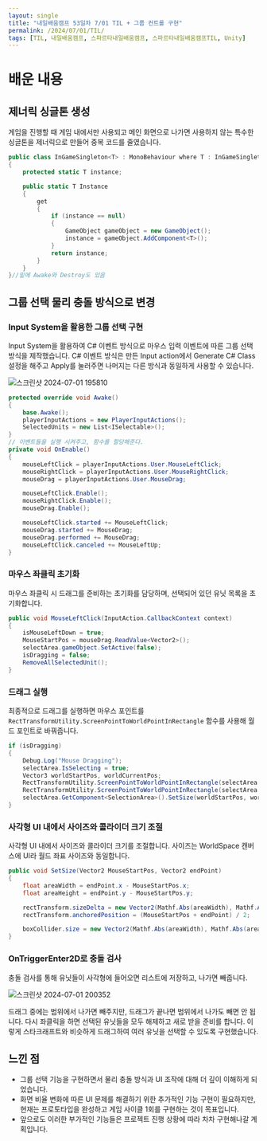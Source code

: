 ```yaml
---
layout: single
title: "내일배움캠프 53일차 7/01 TIL + 그룹 컨트롤 구현"
permalink: /2024/07/01/TIL/
tags: [TIL, 내일배움캠프, 스파르타내일배움캠프, 스파르타내일배움캠프TIL, Unity]
---
```


# 배운 내용

## 제너릭 싱글톤 생성

게임을 진행할 때 게임 내에서만 사용되고 메인 화면으로 나가면 사용하지 않는 특수한 싱글톤을 제너릭으로 만들어 중복 코드를 줄였습니다.

```csharp
public class InGameSingleton<T> : MonoBehaviour where T : InGameSingleton<T>
{
    protected static T instance;

    public static T Instance
    {
        get
        {
            if (instance == null)
            {
                GameObject gameObject = new GameObject();
                instance = gameObject.AddComponent<T>();
            }
            return instance;
        }
    }
}//밑에 Awake와 Destroy도 있음
```

## 그룹 선택 물리 충돌 방식으로 변경

### Input System을 활용한 그룹 선택 구현

Input System을 활용하여 C# 이벤트 방식으로 마우스 입력 이벤트에 따른 그룹 선택 방식을 제작했습니다. C# 이벤트 방식은 만든 Input action에서 Generate C# Class 설정을 해주고 Apply를 눌러주면 나머지는 다른 방식과 동일하게 사용할 수 있습니다.

![스크린샷 2024-07-01 195810](https://github.com/LeeSangSoos/LeeSangSoos.github.io/assets/105085706/ac10b110-74fd-47dd-bf0e-0e56304a439b)

```csharp
protected override void Awake()
{
    base.Awake();
    playerInputActions = new PlayerInputActions();
    SelectedUnits = new List<ISelectable>();
}
// 이벤트들을 실행 시켜주고, 함수를 할당해준다.
private void OnEnable()
{
    mouseLeftClick = playerInputActions.User.MouseLeftClick;
    mouseRightClick = playerInputActions.User.MouseRightClick;
    mouseDrag = playerInputActions.User.MouseDrag;

    mouseLeftClick.Enable();
    mouseRightClick.Enable();
    mouseDrag.Enable();

    mouseLeftClick.started += MouseLeftClick;
    mouseDrag.started += MouseDrag;
    mouseDrag.performed += MouseDrag;
    mouseLeftClick.canceled += MouseLeftUp;
}
```

### 마우스 좌클릭 초기화

마우스 좌클릭 시 드래그를 준비하는 초기화를 담당하며, 선택되어 있던 유닛 목록을 초기화합니다.

```csharp
public void MouseLeftClick(InputAction.CallbackContext context)
{
    isMouseLeftDown = true;
    MouseStartPos = mouseDrag.ReadValue<Vector2>();
    selectArea.gameObject.SetActive(false);
    isDragging = false;
    RemoveAllSelectedUnit();
}
```

### 드래그 실행

최종적으로 드래그를 실행하면 마우스 포인트를 `RectTransformUtility.ScreenPointToWorldPointInRectangle` 함수를 사용해 월드 포인트로 바꿔줍니다.

```csharp
if (isDragging)
{
    Debug.Log("Mouse Dragging");
    selectArea.IsSelecting = true;
    Vector3 worldStartPos, worldCurrentPos;
    RectTransformUtility.ScreenPointToWorldPointInRectangle(selectArea.GetComponent<RectTransform>(), MouseStartPos, Camera.main, out worldStartPos);
    RectTransformUtility.ScreenPointToWorldPointInRectangle(selectArea.GetComponent<RectTransform>(), currentMousePos, Camera.main, out worldCurrentPos);
    selectArea.GetComponent<SelectionArea>().SetSize(worldStartPos, worldCurrentPos);
}
```

### 사각형 UI 내에서 사이즈와 콜라이더 크기 조절

사각형 UI 내에서 사이즈와 콜라이더 크기를 조절합니다. 사이즈는 WorldSpace 캔버스에 UI라 월드 좌표 사이즈와 동일합니다.

```csharp
public void SetSize(Vector2 MouseStartPos, Vector2 endPoint)
{
    float areaWidth = endPoint.x - MouseStartPos.x;
    float areaHeight = endPoint.y - MouseStartPos.y;

    rectTransform.sizeDelta = new Vector2(Mathf.Abs(areaWidth), Mathf.Abs(areaHeight));
    rectTransform.anchoredPosition = (MouseStartPos + endPoint) / 2;

    boxCollider.size = new Vector2(Mathf.Abs(areaWidth), Mathf.Abs(areaHeight));
}
```

### OnTriggerEnter2D로 충돌 검사

충돌 검사를 통해 유닛들이 사각형에 들어오면 리스트에 저장하고, 나가면 빼줍니다.

![스크린샷 2024-07-01 200352](https://github.com/LeeSangSoos/LeeSangSoos.github.io/assets/105085706/76ede953-5319-4be8-becc-9fd134de59b3)

드래그 중에는 범위에서 나가면 빼주지만, 드래그가 끝나면 범위에서 나가도 빼면 안 됩니다. 다시 좌클릭을 하면 선택된 유닛들을 모두 해제하고 새로 받을 준비를 합니다. 이렇게 스타크래프트와 비슷하게 드래그하여 여러 유닛을 선택할 수 있도록 구현했습니다.

## 느낀 점

- 그룹 선택 기능을 구현하면서 물리 충돌 방식과 UI 조작에 대해 더 깊이 이해하게 되었습니다.
- 화면 비율 변화에 따른 UI 문제를 해결하기 위한 추가적인 기능 구현이 필요하지만, 현재는 프로토타입을 완성하고 게임 사이클 1회를 구현하는 것이 목표입니다.
- 앞으로도 이러한 부가적인 기능들은 프로젝트 진행 상황에 따라 차차 구현해나갈 계획입니다.
